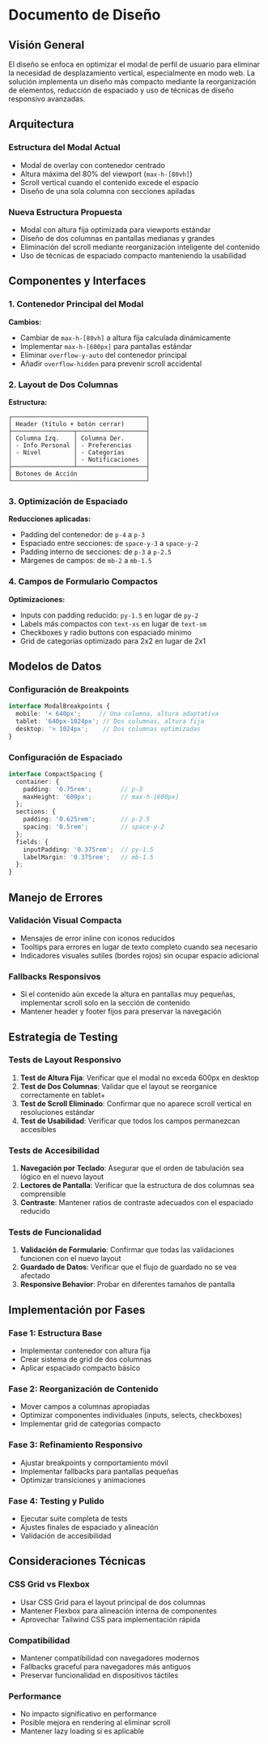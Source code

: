 # Documento de Diseño

## Visión General

El diseño se enfoca en optimizar el modal de perfil de usuario para eliminar la necesidad de desplazamiento vertical, especialmente en modo web. La solución implementa un diseño más compacto mediante la reorganización de elementos, reducción de espaciado y uso de técnicas de diseño responsivo avanzadas.

## Arquitectura

### Estructura del Modal Actual
- Modal de overlay con contenedor centrado
- Altura máxima del 80% del viewport (`max-h-[80vh]`)
- Scroll vertical cuando el contenido excede el espacio
- Diseño de una sola columna con secciones apiladas

### Nueva Estructura Propuesta
- Modal con altura fija optimizada para viewports estándar
- Diseño de dos columnas en pantallas medianas y grandes
- Eliminación del scroll mediante reorganización inteligente del contenido
- Uso de técnicas de espaciado compacto manteniendo la usabilidad

## Componentes y Interfaces

### 1. Contenedor Principal del Modal
**Cambios:**
- Cambiar de `max-h-[80vh]` a altura fija calculada dinámicamente
- Implementar `max-h-[600px]` para pantallas estándar
- Eliminar `overflow-y-auto` del contenedor principal
- Añadir `overflow-hidden` para prevenir scroll accidental

### 2. Layout de Dos Columnas
**Estructura:**
```
┌─────────────────────────────────────┐
│ Header (título + botón cerrar)      │
├─────────────────┬───────────────────┤
│ Columna Izq.    │ Columna Der.      │
│ - Info Personal │ - Preferencias    │
│ - Nivel         │ - Categorías      │
│                 │ - Notificaciones  │
├─────────────────┴───────────────────┤
│ Botones de Acción                   │
└─────────────────────────────────────┘
```

### 3. Optimización de Espaciado
**Reducciones aplicadas:**
- Padding del contenedor: de `p-4` a `p-3`
- Espaciado entre secciones: de `space-y-3` a `space-y-2`
- Padding interno de secciones: de `p-3` a `p-2.5`
- Márgenes de campos: de `mb-2` a `mb-1.5`

### 4. Campos de Formulario Compactos
**Optimizaciones:**
- Inputs con padding reducido: `py-1.5` en lugar de `py-2`
- Labels más compactos con `text-xs` en lugar de `text-sm`
- Checkboxes y radio buttons con espaciado mínimo
- Grid de categorías optimizado para 2x2 en lugar de 2x1

## Modelos de Datos

### Configuración de Breakpoints
```typescript
interface ModalBreakpoints {
  mobile: '< 640px';     // Una columna, altura adaptativa
  tablet: '640px-1024px'; // Dos columnas, altura fija
  desktop: '> 1024px';    // Dos columnas optimizadas
}
```

### Configuración de Espaciado
```typescript
interface CompactSpacing {
  container: {
    padding: '0.75rem';        // p-3
    maxHeight: '600px';        // max-h-[600px]
  };
  sections: {
    padding: '0.625rem';       // p-2.5
    spacing: '0.5rem';         // space-y-2
  };
  fields: {
    inputPadding: '0.375rem';  // py-1.5
    labelMargin: '0.375rem';   // mb-1.5
  };
}
```

## Manejo de Errores

### Validación Visual Compacta
- Mensajes de error inline con iconos reducidos
- Tooltips para errores en lugar de texto completo cuando sea necesario
- Indicadores visuales sutiles (bordes rojos) sin ocupar espacio adicional

### Fallbacks Responsivos
- Si el contenido aún excede la altura en pantallas muy pequeñas, implementar scroll solo en la sección de contenido
- Mantener header y footer fijos para preservar la navegación

## Estrategia de Testing

### Tests de Layout Responsivo
1. **Test de Altura Fija**: Verificar que el modal no exceda 600px en desktop
2. **Test de Dos Columnas**: Validar que el layout se reorganice correctamente en tablet+
3. **Test de Scroll Eliminado**: Confirmar que no aparece scroll vertical en resoluciones estándar
4. **Test de Usabilidad**: Verificar que todos los campos permanezcan accesibles

### Tests de Accesibilidad
1. **Navegación por Teclado**: Asegurar que el orden de tabulación sea lógico en el nuevo layout
2. **Lectores de Pantalla**: Verificar que la estructura de dos columnas sea comprensible
3. **Contraste**: Mantener ratios de contraste adecuados con el espaciado reducido

### Tests de Funcionalidad
1. **Validación de Formulario**: Confirmar que todas las validaciones funcionen con el nuevo layout
2. **Guardado de Datos**: Verificar que el flujo de guardado no se vea afectado
3. **Responsive Behavior**: Probar en diferentes tamaños de pantalla

## Implementación por Fases

### Fase 1: Estructura Base
- Implementar contenedor con altura fija
- Crear sistema de grid de dos columnas
- Aplicar espaciado compacto básico

### Fase 2: Reorganización de Contenido
- Mover campos a columnas apropiadas
- Optimizar componentes individuales (inputs, selects, checkboxes)
- Implementar grid de categorías compacto

### Fase 3: Refinamiento Responsivo
- Ajustar breakpoints y comportamiento móvil
- Implementar fallbacks para pantallas pequeñas
- Optimizar transiciones y animaciones

### Fase 4: Testing y Pulido
- Ejecutar suite completa de tests
- Ajustes finales de espaciado y alineación
- Validación de accesibilidad

## Consideraciones Técnicas

### CSS Grid vs Flexbox
- Usar CSS Grid para el layout principal de dos columnas
- Mantener Flexbox para alineación interna de componentes
- Aprovechar Tailwind CSS para implementación rápida

### Compatibilidad
- Mantener compatibilidad con navegadores modernos
- Fallbacks graceful para navegadores más antiguos
- Preservar funcionalidad en dispositivos táctiles

### Performance
- No impacto significativo en performance
- Posible mejora en rendering al eliminar scroll
- Mantener lazy loading si es aplicable